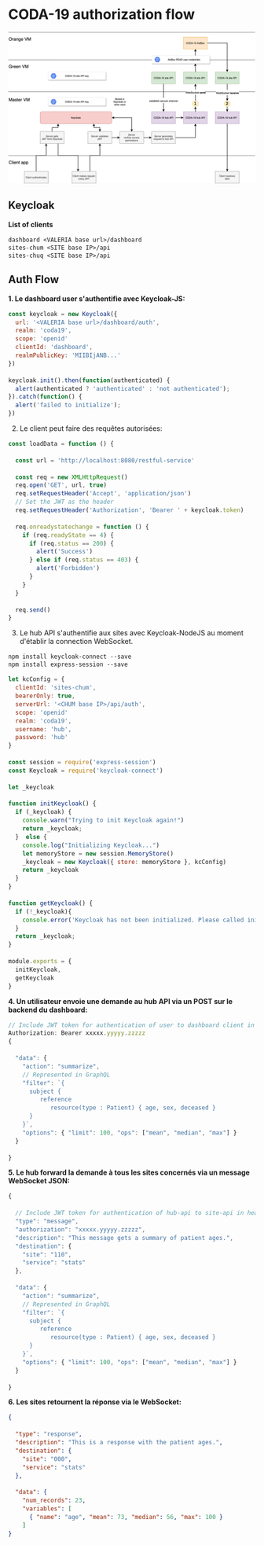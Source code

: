 # CODA-19 authorization flow
![Auth flow](auth-flow.png)

## Keycloak

**List of clients**
```
dashboard <VALERIA base url>/dashboard
sites-chum <SITE base IP>/api
sites-chuq <SITE base IP>/api
```

## Auth Flow

**1. Le dashboard user s'authentifie avec Keycloak-JS:**

```js
const keycloak = new Keycloak({
  url: '<VALERIA base url>/dashboard/auth',
  realm: 'coda19',
  scope: 'openid'
  clientId: 'dashboard',
  realmPublicKey: 'MIIBIjANB...'
})

keycloak.init().then(function(authenticated) {
  alert(authenticated ? 'authenticated' : 'not authenticated');
}).catch(function() {
  alert('failed to initialize');
})
```

2. Le client peut faire des requêtes autorisées:

```js
const loadData = function () {

  const url = 'http://localhost:8080/restful-service'

  const req = new XMLHttpRequest()
  req.open('GET', url, true)
  req.setRequestHeader('Accept', 'application/json')
  // Set the JWT as the header
  req.setRequestHeader('Authorization', 'Bearer ' + keycloak.token)

  req.onreadystatechange = function () {
    if (req.readyState == 4) {
      if (req.status == 200) {
        alert('Success')
      } else if (req.status == 403) {
        alert('Forbidden')
      }
    }
  }

  req.send()
}
```

3. Le hub API s'authentifie aux sites avec Keycloak-NodeJS au moment d'établir la connection WebSocket. 

```shell
npm install keycloak-connect --save
npm install express-session --save
```

```js
let kcConfig = {
  clientId: 'sites-chum',
  bearerOnly: true,
  serverUrl: '<CHUM base IP>/api/auth',
  scope: 'openid'
  realm: 'coda19',
  username: 'hub',
  password: 'hub'
}

const session = require('express-session')
const Keycloak = require('keycloak-connect')

let _keycloak

function initKeycloak() {
  if (_keycloak) {
    console.warn("Trying to init Keycloak again!")
    return _keycloak;
  }  else {
    console.log("Initializing Keycloak...")
    let memoryStore = new session.MemoryStore()
    _keycloak = new Keycloak({ store: memoryStore }, kcConfig)
    return _keycloak
  }
}

function getKeycloak() {
  if (!_keycloak){
    console.error('Keycloak has not been initialized. Please called init first.');
  } 
  return _keycloak;
}

module.exports = {
  initKeycloak,
  getKeycloak
}
```

**4. Un utilisateur envoie une demande au hub API via un POST sur le backend du dashboard:** 

```js
// Include JWT token for authentication of user to dashboard client in header (keycloak.token)
Authorization: Bearer xxxxx.yyyyy.zzzzz
{

  "data": {
    "action": "summarize",
    // Represented in GraphQL
    "filter": `{
      subject {
         reference
            resource(type : Patient) { age, sex, deceased }
      }
    }`,
    "options": { "limit": 100, "ops": ["mean", "median", "max"] }
  }

}
```

**5. Le hub forward la demande à tous les sites concernés via un message WebSocket JSON:**

```js
{
  
  // Include JWT token for authentication of hub-api to site-api in header (_keycloak.token)
  "type": "message",
  "authorization": "xxxxx.yyyyy.zzzzz",
  "description": "This message gets a summary of patient ages.",
  "destination": {
    "site": "110",
    "service": "stats"
  },

  "data": {
    "action": "summarize",
    // Represented in GraphQL
    "filter": `{
      subject {
         reference
            resource(type : Patient) { age, sex, deceased }
      }
    }`,
    "options": { "limit": 100, "ops": ["mean", "median", "max"] }
  }

}
```

**6. Les sites retournent la réponse via le WebSocket:**

```json
{

  "type": "response",
  "description": "This is a response with the patient ages.",
  "destination": {
    "site": "000",
    "service": "stats"
  },

  "data": {
    "num_records": 23,
    "variables": [
      { "name": "age", "mean": 73, "median": 56, "max": 100 }
    ]
}
```
